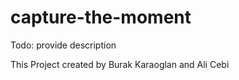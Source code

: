 # capture-the-moment
Todo: provide description

This Project created by Burak Karaoglan
and Ali Cebi